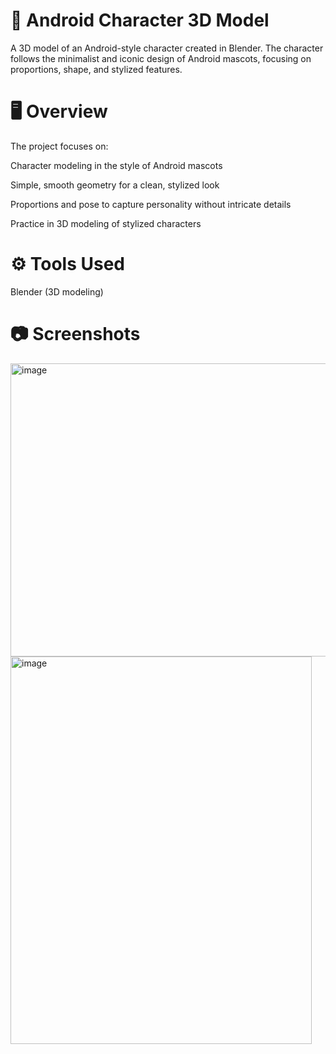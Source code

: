 # 🤖 Android Character 3D Model

A 3D model of an Android-style character created in Blender.
The character follows the minimalist and iconic design of Android mascots, focusing on proportions, shape, and stylized features.

# 🖥️ Overview

The project focuses on:

Character modeling in the style of Android mascots

Simple, smooth geometry for a clean, stylized look

Proportions and pose to capture personality without intricate details

Practice in 3D modeling of stylized characters

# ⚙️ Tools Used

Blender (3D modeling)

# 📷 Screenshots
<img width="573" height="469" alt="image" src="https://github.com/user-attachments/assets/0ab94d0b-cec7-43d5-bcbb-f71efc0cb983" />
<img width="482" height="620" alt="image" src="https://github.com/user-attachments/assets/60bc7652-9475-432a-9509-aec30252976e" />

